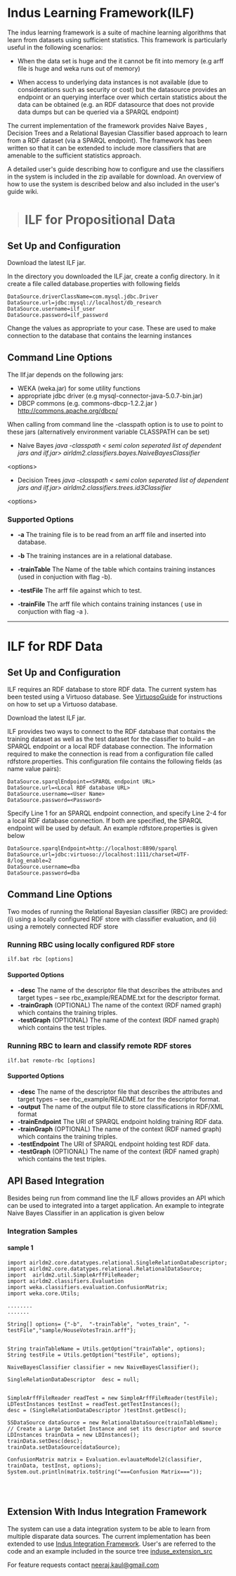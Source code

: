 # Indus Learning Framework(ILF) #
The indus learning framework is a suite of machine learning algorithms that learn from  datasets using sufficient statistics.  This framework is particularly useful in the following scenarios:
  * When the data set is huge and the it cannot be fit into memory (e.g arff file is huge and weka runs out of memory)

  * When access to underlying data instances is not available (due to considerations such as security or cost) but the datasource provides  an endpoint or an querying interface over which certain statistics about the data can be obtained (e.g.  an RDF datasource that does not provide data dumps but can be queried via a SPARQL endpoint)

The current implementation of the framework provides Naive Bayes , Decision Trees and  a Relational Bayesian Classifier  based approach    to learn from a  RDF dataset (via a SPARQL endpoint).  The framework has been written so that it can be extended to include more classifiers that are amenable to the sufficient statistics approach.

A detailed user's guide   describing how to  configure and use the classifiers  in the system is  included in the zip available for download.
An overview of how to use the system is described below and also included in the   user's guide wiki.

> # ILF for Propositional Data #

## Set Up and Configuration ##
Download the latest ILF jar.

In the directory you downloaded the ILF.jar, create a config directory. In it create a file called database.properties with following fields
```
DataSource.driverClassName=com.mysql.jdbc.Driver
DataSource.url=jdbc:mysql://localhost/db_research
DataSource.username=ilf_user
DataSource.password=ilf_password
```
Change the values as appropriate to your case. These are used to make connection to the database that contains the learning instances

## Command Line Options ##

The Ilf.jar depends on the following jars:
  * WEKA (weka.jar)  for some utility functions
  * appropriate jdbc driver (e.g  mysql-connector-java-5.0.7-bin.jar)
  * DBCP commons (e.g. commons-dbcp-1.2.2.jar ) http://commons.apache.org/dbcp/

When calling from command line the  -classpath option is to use to point to these jars (alternatively environment variable CLASSPATH can be set)

  * Naive Bayes
_java -classpath < semi colon seperated list of dependent jars and ilf.jar> airldm2.classifiers.bayes.NaiveBayesClassifier_

&lt;options&gt;

 

  * Decision Trees
_java -classpath < semi colon seperated list of dependent jars and ilf.jar> airldm2.classifiers.trees.id3Classifier_

&lt;options&gt;

 

### Supported Options ###

  * **-a**    The training file is to be read from an arff file and inserted into database.

  * **-b**     The training instances are in a  relational database.

  * **-trainTable**  The Name of the table  which contains training instances (used in conjuction with flag -b).

  * **-testFile** The arff file against which to test.

  * **-trainFile** The arff file which contains training instances ( use in conjuction with flag -a ).



---



# ILF for RDF Data #

## Set Up and Configuration ##
ILF requires an RDF database to store RDF data. The current system has been tested using a Virtuoso database. See [VirtuosoGuide](VirtuosoGuide.md) for instructions on how to set up a Virtuoso database.

Download the latest ILF jar.

ILF provides two ways to connect to the RDF database that contains the training dataset as well as the test dataset for the classifier to build – an SPARQL endpoint or a local RDF database connection.  The information required to make the connection is read from a configuration file called rdfstore.properties. This configuration file contains the following fields (as name value pairs):
```
DataSource.sparqlEndpoint=<SPARQL endpoint URL>
DataSource.url=<Local RDF database URL> 
DataSource.username=<User Name>
DataSource.password=<Password> 
```

Specify Line 1 for an SPARQL endpoint connection, and specify Line 2-4 for a local RDF database connection.  If both are specified, the SPARQL endpoint will be used by default.
An example rdfstore.properties is given below
```
DataSource.sparqlEndpoint=http://localhost:8890/sparql
DataSource.url=jdbc:virtuoso://localhost:1111/charset=UTF-8/log_enable=2
DataSource.username=dba
DataSource.password=dba
```

## Command Line Options ##

Two modes of running the Relational Bayesian classifier (RBC) are provided: (i) using a locally configured RDF store with classifier evaluation, and (ii) using a remotely connected RDF store

### Running RBC using locally configured RDF store ###
```
ilf.bat rbc [options]
```
#### Supported Options ####
  * **-desc** The name of the descriptor file that describes the attributes and target types – see rbc\_example/README.txt for the descriptor format.
  * **-trainGraph** (OPTIONAL) The name of the context (RDF named graph) which contains the training triples.
  * **-testGraph** (OPTIONAL) The name of the context (RDF named graph) which contains the test triples.

### Running RBC to learn and classify remote RDF stores ###
```
ilf.bat remote-rbc [options]
```
#### Supported Options ####
  * **-desc** The name of the descriptor file that describes the attributes and target types – see rbc\_example/README.txt for the descriptor format.
  * **-output** The name of the output file to store classifications in RDF/XML format
  * **-trainEndpoint** The URI of SPARQL endpoint holding training RDF data.
  * **-trainGraph** (OPTIONAL) The name of the context (RDF named graph) which contains the training triples.
  * **-testEndpoint** The URI of SPARQL endpoint holding test RDF data.
  * **-testGraph** (OPTIONAL) The name of the context (RDF named graph) which contains the test triples.


## API Based Integration ##

Besides being run from command line the ILF allows provides an  API which can be used to integrated into a target application. An example to integrate Naive Bayes Classifier in an application is given below


### Integration Samples ###
#### sample 1 ####
```
import airldm2.core.datatypes.relational.SingleRelationDataDescriptor;
import airldm2.core.datatypes.relational.RelationalDataSource;
import  airldm2.util.SimpleArffFileReader;
import airldm2.classifiers.Evaluation
import weka.classifiers.evaluation.ConfusionMatrix;
import weka.core.Utils;

........
.......

String[] options= {"-b",  "-trainTable", "votes_train", "-testFile","sample/HouseVotesTrain.arff"};
    
          
String trainTableName = Utils.getOption("trainTable", options);
String testFile = Utils.getOption("testFile", options);

NaiveBayesClassifier classifier = new NaiveBayesClassifier();
         
SingleRelationDataDescriptor  desc = null;
     
      
SimpleArffFileReader readTest = new SimpleArffFileReader(testFile);
LDTestInstances testInst = readTest.getTestInstances();
desc = (SingleRelationDataDescriptor )testInst.getDesc();
         
SSDataSource dataSource = new RelationalDataSource(trainTableName);
// Create a Large DataSet Instance and set its descriptor and source
LDInstances trainData = new LDInstances();
trainData.setDesc(desc);
trainData.setDataSource(dataSource);
         
ConfusionMatrix matrix = Evaluation.evlauateModel2(classifier, trainData, testInst, options);
System.out.println(matrix.toString("===Confusion Matrix==="));
         

      
```

## Extension With Indus Integration Framework ##
The system can use a data integration system to be able to learn from multiple disparate data sources. The current implementation has been extended to use
[Indus Integration Framework](http://code.google.com/p/indusintegrationframework/).  User's are referred to the code and an example included in the source tree [induse\_extension\_src](http://code.google.com/p/induslearningframework/source/browse/#svn/trunk/indus_extension_src)



For feature requests contact neeraj.kaul@gmail.com


